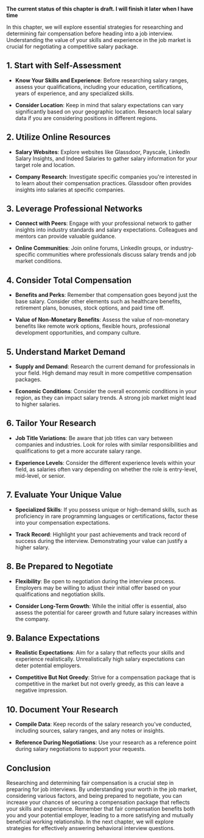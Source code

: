 **The current status of this chapter is draft. I will finish it later when I have time**

In this chapter, we will explore essential strategies for researching and determining fair compensation before heading into a job interview. Understanding the value of your skills and experience in the job market is crucial for negotiating a competitive salary package.

**1. Start with Self-Assessment**
---------------------------------

* **Know Your Skills and Experience**: Before researching salary ranges, assess your qualifications, including your education, certifications, years of experience, and any specialized skills.

* **Consider Location**: Keep in mind that salary expectations can vary significantly based on your geographic location. Research local salary data if you are considering positions in different regions.

**2. Utilize Online Resources**
-------------------------------

* **Salary Websites**: Explore websites like Glassdoor, Payscale, LinkedIn Salary Insights, and Indeed Salaries to gather salary information for your target role and location.

* **Company Research**: Investigate specific companies you're interested in to learn about their compensation practices. Glassdoor often provides insights into salaries at specific companies.

**3. Leverage Professional Networks**
-------------------------------------

* **Connect with Peers**: Engage with your professional network to gather insights into industry standards and salary expectations. Colleagues and mentors can provide valuable guidance.

* **Online Communities**: Join online forums, LinkedIn groups, or industry-specific communities where professionals discuss salary trends and job market conditions.

**4. Consider Total Compensation**
----------------------------------

* **Benefits and Perks**: Remember that compensation goes beyond just the base salary. Consider other elements such as healthcare benefits, retirement plans, bonuses, stock options, and paid time off.

* **Value of Non-Monetary Benefits**: Assess the value of non-monetary benefits like remote work options, flexible hours, professional development opportunities, and company culture.

**5. Understand Market Demand**
-------------------------------

* **Supply and Demand**: Research the current demand for professionals in your field. High demand may result in more competitive compensation packages.

* **Economic Conditions**: Consider the overall economic conditions in your region, as they can impact salary trends. A strong job market might lead to higher salaries.

**6. Tailor Your Research**
---------------------------

* **Job Title Variations**: Be aware that job titles can vary between companies and industries. Look for roles with similar responsibilities and qualifications to get a more accurate salary range.

* **Experience Levels**: Consider the different experience levels within your field, as salaries often vary depending on whether the role is entry-level, mid-level, or senior.

**7. Evaluate Your Unique Value**
---------------------------------

* **Specialized Skills**: If you possess unique or high-demand skills, such as proficiency in rare programming languages or certifications, factor these into your compensation expectations.

* **Track Record**: Highlight your past achievements and track record of success during the interview. Demonstrating your value can justify a higher salary.

**8. Be Prepared to Negotiate**
-------------------------------

* **Flexibility**: Be open to negotiation during the interview process. Employers may be willing to adjust their initial offer based on your qualifications and negotiation skills.

* **Consider Long-Term Growth**: While the initial offer is essential, also assess the potential for career growth and future salary increases within the company.

**9. Balance Expectations**
---------------------------

* **Realistic Expectations**: Aim for a salary that reflects your skills and experience realistically. Unrealistically high salary expectations can deter potential employers.

* **Competitive But Not Greedy**: Strive for a compensation package that is competitive in the market but not overly greedy, as this can leave a negative impression.

**10. Document Your Research**
------------------------------

* **Compile Data**: Keep records of the salary research you've conducted, including sources, salary ranges, and any notes or insights.

* **Reference During Negotiations**: Use your research as a reference point during salary negotiations to support your requests.

**Conclusion**
--------------

Researching and determining fair compensation is a crucial step in preparing for job interviews. By understanding your worth in the job market, considering various factors, and being prepared to negotiate, you can increase your chances of securing a compensation package that reflects your skills and experience. Remember that fair compensation benefits both you and your potential employer, leading to a more satisfying and mutually beneficial working relationship. In the next chapter, we will explore strategies for effectively answering behavioral interview questions.

